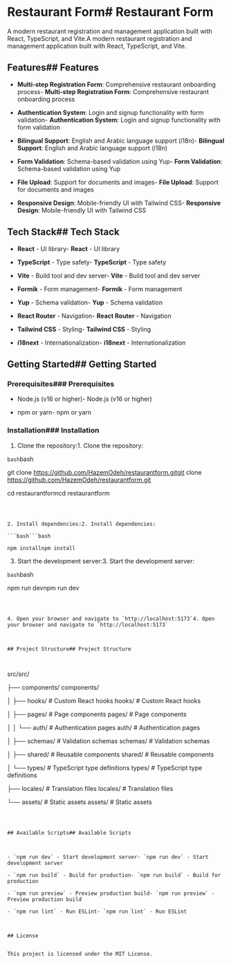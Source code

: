 ﻿# Restaurant Form# Restaurant Form

A modern restaurant registration and management application built with React, TypeScript, and Vite.A modern restaurant registration and management application built with React, TypeScript, and Vite.

## Features## Features

- **Multi-step Registration Form**: Comprehensive restaurant onboarding process- **Multi-step Registration Form**: Comprehensive restaurant onboarding process

- **Authentication System**: Login and signup functionality with form validation- **Authentication System**: Login and signup functionality with form validation

- **Bilingual Support**: English and Arabic language support (i18n)- **Bilingual Support**: English and Arabic language support (i18n)

- **Form Validation**: Schema-based validation using Yup- **Form Validation**: Schema-based validation using Yup

- **File Upload**: Support for documents and images- **File Upload**: Support for documents and images

- **Responsive Design**: Mobile-friendly UI with Tailwind CSS- **Responsive Design**: Mobile-friendly UI with Tailwind CSS

## Tech Stack## Tech Stack

- **React** - UI library- **React** - UI library

- **TypeScript** - Type safety- **TypeScript** - Type safety

- **Vite** - Build tool and dev server- **Vite** - Build tool and dev server

- **Formik** - Form management- **Formik** - Form management

- **Yup** - Schema validation- **Yup** - Schema validation

- **React Router** - Navigation- **React Router** - Navigation

- **Tailwind CSS** - Styling- **Tailwind CSS** - Styling

- **i18next** - Internationalization- **i18next** - Internationalization

## Getting Started## Getting Started

### Prerequisites### Prerequisites

- Node.js (v16 or higher)- Node.js (v16 or higher)

- npm or yarn- npm or yarn

### Installation### Installation

1. Clone the repository:1. Clone the repository:

`bash`bash

git clone https://github.com/HazemOdeh/restaurantform.gitgit clone https://github.com/HazemOdeh/restaurantform.git

cd restaurantformcd restaurantform

````



2. Install dependencies:2. Install dependencies:

```bash```bash

npm installnpm install

````

3. Start the development server:3. Start the development server:

`bash`bash

npm run devnpm run dev

```



4. Open your browser and navigate to `http://localhost:5173`4. Open your browser and navigate to `http://localhost:5173`



## Project Structure## Project Structure



```

src/src/

├── components/ components/

│ ├── hooks/ # Custom React hooks hooks/ # Custom React hooks

│ ├── pages/ # Page components pages/ # Page components

│ │ └── auth/ # Authentication pages auth/ # Authentication pages

│ ├── schemas/ # Validation schemas schemas/ # Validation schemas

│ ├── shared/ # Reusable components shared/ # Reusable components

│ └── types/ # TypeScript type definitions types/ # TypeScript type definitions

├── locales/ # Translation files locales/ # Translation files

└── assets/ # Static assets assets/ # Static assets

```



## Available Scripts## Available Scripts



- `npm run dev` - Start development server- `npm run dev` - Start development server

- `npm run build` - Build for production- `npm run build` - Build for production

- `npm run preview` - Preview production build- `npm run preview` - Preview production build

- `npm run lint` - Run ESLint- `npm run lint` - Run ESLint



## License


This project is licensed under the MIT License.
```
